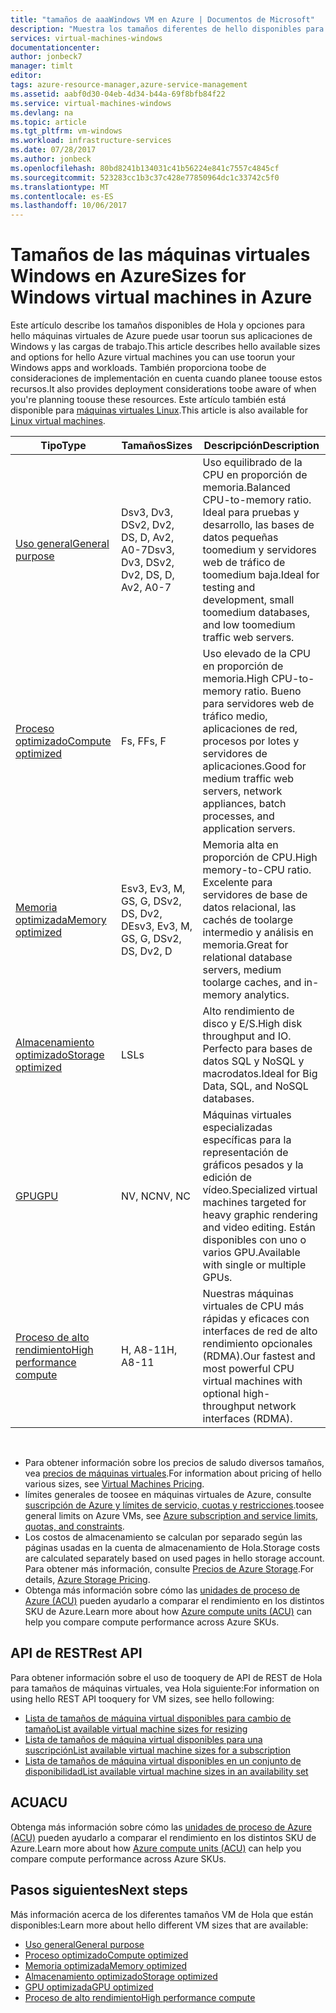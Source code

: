 ```yaml
---
title: "tamaños de aaaWindows VM en Azure | Documentos de Microsoft"
description: "Muestra los tamaños diferentes de hello disponibles para máquinas virtuales de Windows en Azure."
services: virtual-machines-windows
documentationcenter: 
author: jonbeck7
manager: timlt
editor: 
tags: azure-resource-manager,azure-service-management
ms.assetid: aabf0d30-04eb-4d34-b44a-69f8bfb84f22
ms.service: virtual-machines-windows
ms.devlang: na
ms.topic: article
ms.tgt_pltfrm: vm-windows
ms.workload: infrastructure-services
ms.date: 07/28/2017
ms.author: jonbeck
ms.openlocfilehash: 80bd8241b134031c41b56224e841c7557c4845cf
ms.sourcegitcommit: 523283cc1b3c37c428e77850964dc1c33742c5f0
ms.translationtype: MT
ms.contentlocale: es-ES
ms.lasthandoff: 10/06/2017
---
```

# <a name="sizes-for-windows-virtual-machines-in-azure"></a><span data-ttu-id="92b7a-103">Tamaños de las máquinas virtuales Windows en Azure</span><span class="sxs-lookup"><span data-stu-id="92b7a-103">Sizes for Windows virtual machines in Azure</span></span>

<span data-ttu-id="92b7a-104">Este artículo describe los tamaños disponibles de Hola y opciones para hello máquinas virtuales de Azure puede usar toorun sus aplicaciones de Windows y las cargas de trabajo.</span><span class="sxs-lookup"><span data-stu-id="92b7a-104">This article describes hello available sizes and options for hello Azure virtual machines you can use toorun your Windows apps and workloads.</span></span> <span data-ttu-id="92b7a-105">También proporciona toobe de consideraciones de implementación en cuenta cuando planee toouse estos recursos.</span><span class="sxs-lookup"><span data-stu-id="92b7a-105">It also provides deployment considerations toobe aware of when you're planning toouse these resources.</span></span>  <span data-ttu-id="92b7a-106">Este artículo también está disponible para [máquinas virtuales Linux](../linux/sizes.md?toc=%2fazure%2fvirtual-machines%2flinux%2ftoc.json).</span><span class="sxs-lookup"><span data-stu-id="92b7a-106">This article is also available for [Linux virtual machines](../linux/sizes.md?toc=%2fazure%2fvirtual-machines%2flinux%2ftoc.json).</span></span>


| <span data-ttu-id="92b7a-107">Tipo</span><span class="sxs-lookup"><span data-stu-id="92b7a-107">Type</span></span>                     | <span data-ttu-id="92b7a-108">Tamaños</span><span class="sxs-lookup"><span data-stu-id="92b7a-108">Sizes</span></span>           |    <span data-ttu-id="92b7a-109">Descripción</span><span class="sxs-lookup"><span data-stu-id="92b7a-109">Description</span></span>       |
|--------------------------|-------------------|------------------------------------------------------------------------------------------------------------------------------------|
| [<span data-ttu-id="92b7a-110">Uso general</span><span class="sxs-lookup"><span data-stu-id="92b7a-110">General purpose</span></span>](sizes-general.md)          | <span data-ttu-id="92b7a-111">Dsv3, Dv3, DSv2, Dv2, DS, D, Av2, A0-7</span><span class="sxs-lookup"><span data-stu-id="92b7a-111">Dsv3, Dv3, DSv2, Dv2, DS, D, Av2, A0-7</span></span> | <span data-ttu-id="92b7a-112">Uso equilibrado de la CPU en proporción de memoria.</span><span class="sxs-lookup"><span data-stu-id="92b7a-112">Balanced CPU-to-memory ratio.</span></span> <span data-ttu-id="92b7a-113">Ideal para pruebas y desarrollo, las bases de datos pequeñas toomedium y servidores web de tráfico de toomedium baja.</span><span class="sxs-lookup"><span data-stu-id="92b7a-113">Ideal for testing and development, small toomedium databases, and low toomedium traffic web servers.</span></span> |
| [<span data-ttu-id="92b7a-114">Proceso optimizado</span><span class="sxs-lookup"><span data-stu-id="92b7a-114">Compute optimized</span></span>](sizes-compute.md)        | <span data-ttu-id="92b7a-115">Fs, F</span><span class="sxs-lookup"><span data-stu-id="92b7a-115">Fs, F</span></span>             | <span data-ttu-id="92b7a-116">Uso elevado de la CPU en proporción de memoria.</span><span class="sxs-lookup"><span data-stu-id="92b7a-116">High CPU-to-memory ratio.</span></span> <span data-ttu-id="92b7a-117">Bueno para servidores web de tráfico medio, aplicaciones de red, procesos por lotes y servidores de aplicaciones.</span><span class="sxs-lookup"><span data-stu-id="92b7a-117">Good for medium traffic web servers, network appliances, batch processes, and application servers.</span></span>        |
| [<span data-ttu-id="92b7a-118">Memoria optimizada</span><span class="sxs-lookup"><span data-stu-id="92b7a-118">Memory optimized</span></span>](../virtual-machines-windows-sizes-memory.md)         | <span data-ttu-id="92b7a-119">Esv3, Ev3, M, GS, G, DSv2, DS, Dv2, D</span><span class="sxs-lookup"><span data-stu-id="92b7a-119">Esv3, Ev3, M, GS, G, DSv2, DS, Dv2, D</span></span>   | <span data-ttu-id="92b7a-120">Memoria alta en proporción de CPU.</span><span class="sxs-lookup"><span data-stu-id="92b7a-120">High memory-to-CPU ratio.</span></span> <span data-ttu-id="92b7a-121">Excelente para servidores de base de datos relacional, las cachés de toolarge intermedio y análisis en memoria.</span><span class="sxs-lookup"><span data-stu-id="92b7a-121">Great for relational database servers, medium toolarge caches, and in-memory analytics.</span></span>                 |
| [<span data-ttu-id="92b7a-122">Almacenamiento optimizado</span><span class="sxs-lookup"><span data-stu-id="92b7a-122">Storage optimized</span></span>](../virtual-machines-windows-sizes-storage.md)        | <span data-ttu-id="92b7a-123">LS</span><span class="sxs-lookup"><span data-stu-id="92b7a-123">Ls</span></span>                | <span data-ttu-id="92b7a-124">Alto rendimiento de disco y E/S.</span><span class="sxs-lookup"><span data-stu-id="92b7a-124">High disk throughput and IO.</span></span> <span data-ttu-id="92b7a-125">Perfecto para bases de datos SQL y NoSQL y macrodatos.</span><span class="sxs-lookup"><span data-stu-id="92b7a-125">Ideal for Big Data, SQL, and NoSQL databases.</span></span>                                                         |
| [<span data-ttu-id="92b7a-126">GPU</span><span class="sxs-lookup"><span data-stu-id="92b7a-126">GPU</span></span>](sizes-gpu.md)            | <span data-ttu-id="92b7a-127">NV, NC</span><span class="sxs-lookup"><span data-stu-id="92b7a-127">NV, NC</span></span>            | <span data-ttu-id="92b7a-128">Máquinas virtuales especializadas específicas para la representación de gráficos pesados y la edición de vídeo.</span><span class="sxs-lookup"><span data-stu-id="92b7a-128">Specialized virtual machines targeted for heavy graphic rendering and video editing.</span></span> <span data-ttu-id="92b7a-129">Están disponibles con uno o varios GPU.</span><span class="sxs-lookup"><span data-stu-id="92b7a-129">Available with single or multiple GPUs.</span></span>       |
| [<span data-ttu-id="92b7a-130">Proceso de alto rendimiento</span><span class="sxs-lookup"><span data-stu-id="92b7a-130">High performance compute</span></span>](sizes-hpc.md) | <span data-ttu-id="92b7a-131">H, A8-11</span><span class="sxs-lookup"><span data-stu-id="92b7a-131">H, A8-11</span></span>          | <span data-ttu-id="92b7a-132">Nuestras máquinas virtuales de CPU más rápidas y eficaces con interfaces de red de alto rendimiento opcionales (RDMA).</span><span class="sxs-lookup"><span data-stu-id="92b7a-132">Our fastest and most powerful CPU virtual machines with optional high-throughput network interfaces (RDMA).</span></span> 

<br> 

- <span data-ttu-id="92b7a-133">Para obtener información sobre los precios de saludo diversos tamaños, vea [precios de máquinas virtuales](https://azure.microsoft.com/pricing/details/virtual-machines/#Windows).</span><span class="sxs-lookup"><span data-stu-id="92b7a-133">For information about pricing of hello various sizes, see [Virtual Machines Pricing](https://azure.microsoft.com/pricing/details/virtual-machines/#Windows).</span></span> 
- <span data-ttu-id="92b7a-134">límites generales de toosee en máquinas virtuales de Azure, consulte [suscripción de Azure y límites de servicio, cuotas y restricciones](../../azure-subscription-service-limits.md).</span><span class="sxs-lookup"><span data-stu-id="92b7a-134">toosee general limits on Azure VMs, see [Azure subscription and service limits, quotas, and constraints](../../azure-subscription-service-limits.md).</span></span>
- <span data-ttu-id="92b7a-135">Los costos de almacenamiento se calculan por separado según las páginas usadas en la cuenta de almacenamiento de Hola.</span><span class="sxs-lookup"><span data-stu-id="92b7a-135">Storage costs are calculated separately based on used pages in hello storage account.</span></span> <span data-ttu-id="92b7a-136">Para obtener más información, consulte [Precios de Azure Storage](https://azure.microsoft.com/pricing/details/storage/).</span><span class="sxs-lookup"><span data-stu-id="92b7a-136">For details, [Azure Storage Pricing](https://azure.microsoft.com/pricing/details/storage/).</span></span>
- <span data-ttu-id="92b7a-137">Obtenga más información sobre cómo las [unidades de proceso de Azure (ACU)](acu.md) pueden ayudarlo a comparar el rendimiento en los distintos SKU de Azure.</span><span class="sxs-lookup"><span data-stu-id="92b7a-137">Learn more about how [Azure compute units (ACU)](acu.md) can help you compare compute performance across Azure SKUs.</span></span>



## <a name="rest-api"></a><span data-ttu-id="92b7a-138">API de REST</span><span class="sxs-lookup"><span data-stu-id="92b7a-138">Rest API</span></span>

<span data-ttu-id="92b7a-139">Para obtener información sobre el uso de tooquery de API de REST de Hola para tamaños de máquinas virtuales, vea Hola siguiente:</span><span class="sxs-lookup"><span data-stu-id="92b7a-139">For information on using hello REST API tooquery for VM sizes, see hello following:</span></span>

- [<span data-ttu-id="92b7a-140">Lista de tamaños de máquina virtual disponibles para cambio de tamaño</span><span class="sxs-lookup"><span data-stu-id="92b7a-140">List available virtual machine sizes for resizing</span></span>](https://docs.microsoft.com/rest/api/compute/virtualmachines/virtualmachines-list-sizes-for-resizing)
- [<span data-ttu-id="92b7a-141">Lista de tamaños de máquina virtual disponibles para una suscripción</span><span class="sxs-lookup"><span data-stu-id="92b7a-141">List available virtual machine sizes for a subscription</span></span>](https://docs.microsoft.com/rest/api/compute/virtualmachines/virtualmachines-list-sizes-region)
- [<span data-ttu-id="92b7a-142">Lista de tamaños de máquina virtual disponibles en un conjunto de disponibilidad</span><span class="sxs-lookup"><span data-stu-id="92b7a-142">List available virtual machine sizes in an availability set</span></span>](
https://docs.microsoft.com/rest/api/compute/virtualmachines/virtualmachines-list-sizes-availability-set)

## <a name="acu"></a><span data-ttu-id="92b7a-143">ACU</span><span class="sxs-lookup"><span data-stu-id="92b7a-143">ACU</span></span>

<span data-ttu-id="92b7a-144">Obtenga más información sobre cómo las [unidades de proceso de Azure (ACU)](acu.md) pueden ayudarlo a comparar el rendimiento en los distintos SKU de Azure.</span><span class="sxs-lookup"><span data-stu-id="92b7a-144">Learn more about how [Azure compute units (ACU)](acu.md) can help you compare compute performance across Azure SKUs.</span></span>

## <a name="next-steps"></a><span data-ttu-id="92b7a-145">Pasos siguientes</span><span class="sxs-lookup"><span data-stu-id="92b7a-145">Next steps</span></span>

<span data-ttu-id="92b7a-146">Más información acerca de los diferentes tamaños VM de Hola que están disponibles:</span><span class="sxs-lookup"><span data-stu-id="92b7a-146">Learn more about hello different VM sizes that are available:</span></span>
- [<span data-ttu-id="92b7a-147">Uso general</span><span class="sxs-lookup"><span data-stu-id="92b7a-147">General purpose</span></span>](sizes-general.md)
- [<span data-ttu-id="92b7a-148">Proceso optimizado</span><span class="sxs-lookup"><span data-stu-id="92b7a-148">Compute optimized</span></span>](sizes-compute.md)
- [<span data-ttu-id="92b7a-149">Memoria optimizada</span><span class="sxs-lookup"><span data-stu-id="92b7a-149">Memory optimized</span></span>](../virtual-machines-windows-sizes-memory.md)
- [<span data-ttu-id="92b7a-150">Almacenamiento optimizado</span><span class="sxs-lookup"><span data-stu-id="92b7a-150">Storage optimized</span></span>](../virtual-machines-windows-sizes-storage.md)
- [<span data-ttu-id="92b7a-151">GPU optimizada</span><span class="sxs-lookup"><span data-stu-id="92b7a-151">GPU optimized</span></span>](sizes-gpu.md)
- [<span data-ttu-id="92b7a-152">Proceso de alto rendimiento</span><span class="sxs-lookup"><span data-stu-id="92b7a-152">High performance compute</span></span>](sizes-hpc.md)



